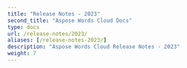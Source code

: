 ```yaml
---
title: "Release Notes - 2023"
second_title: "Aspose Words Cloud Docs"
type: docs
url: /release-notes/2023/
aliases: [/release-notes-2023/]
description: "Aspose Words Cloud Release Notes - 2023"
weight: 7
---
```


